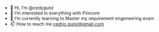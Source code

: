 - 👋 Hi, I’m @cedygunz
- 👀 I’m interested in everything with Pimcore
- 🌱 I’m currently learning to Master my requirement engeneering exam
- 📫 How to reach me cedric.gunz@gmail.com

<!---
cedygunz/cedygunz is a ✨ special ✨ repository because its `README.md` (this file) appears on your GitHub profile.
You can click the Preview link to take a look at your changes.
--->

